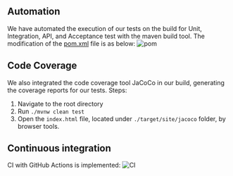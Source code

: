 ## Automation
We have automated the execution of our tests on the build for Unit, Integration, API, and Acceptance test  with the maven build tool. The modification of the [pom.xml](https://github.com/McGill-ECSE429-Fall2022/project-proj-10/blob/9caf390249c7ac2c9327702771ba340236966542/pom.xml#L258-L276) file is as below: 
![pom](https://user-images.githubusercontent.com/48535851/199908445-330104bf-7221-43be-9af8-16f4ac675902.png)

## Code Coverage
We also integrated the code coverage tool JaCoCo in our build, generating the coverage reports for our tests.
Steps: 
1. Navigate to the root directory
2. Run `./mvnw clean test`
3. Open the `index.html` file, located under `./target/site/jacoco` folder, by browser tools.

## Continuous integration
CI with GitHub Actions is implemented:
![CI](https://user-images.githubusercontent.com/48535851/199906911-6ad4e661-5600-48b2-9f10-b167f57c8ac3.png)